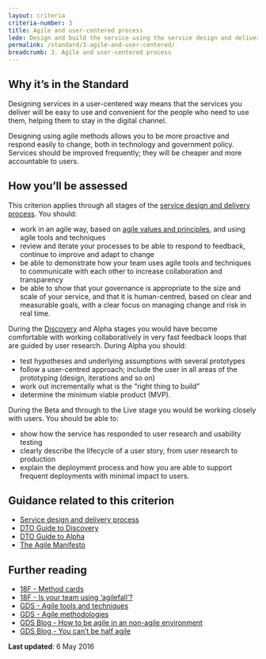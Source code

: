 ```yaml
---
layout: criteria
criteria-number: 3
title: Agile and user-centered process
lede: Design and build the service using the service design and delivery process, taking an agile and user-centred approach.
permalink: /standard/3-agile-and-user-centered/
breadcrumb: 3. Agile and user-centered process
---
```

## Why it’s in the Standard
Designing services in a user-centered way means that the services you deliver will be easy to use and convenient for the people who need to use them, helping them to stay in the digital channel.

Designing using agile methods allows you to be more proactive and respond easily to change, both in technology and government policy. Services should be improved frequently; they will be cheaper and more accountable to users.

## How you’ll be assessed
This criterion applies through all stages of the [service design and delivery process](/standard/service-design-and-delivery-process/). You should:

* work in an agile way, based on [agile values and principles](http://www.agilemanifesto.org/principles.html), and using agile tools and techniques
* review and iterate your processes to be able to respond to feedback, continue to improve and adapt to change
* be able to demonstrate how your team uses agile tools and techniques to communicate with each other to increase collaboration and transparency
* be able to show that your governance is appropriate to the size and scale of your service, and that it is human-centred, based on clear and measurable goals, with a clear focus on managing change and risk in real time.

During the [Discovery](/standard/service-design-and-delivery-process/discovery/) and Alpha stages you would have become comfortable with working collaboratively in very fast feedback loops that are guided by user research. During Alpha you should:

* test hypotheses and underlying assumptions with several prototypes
* follow a user-centred approach; include the user in all areas of the prototyping (design, iterations and so on)
* work out incrementally what is the “right thing to build”
* determine the minimum viable product (MVP).

During the Beta and through to the Live stage you would be working closely with users. You should be able to:

* show how the service has responded to user research and usability testing
* clearly describe the lifecycle of a user story, from user research to production
* explain the deployment process and how you are able to support frequent deployments with minimal impact to users.

## Guidance related to this criterion

* [Service design and delivery process](https://www.dto.gov.au/standard/service-design-and-delivery-process/)
* [DTO Guide to Discovery](https://ausdto.github.io/service-handbook/discovery/index.html)
* [DTO Guide to Alpha](https://ausdto.github.io/service-handbook/alpha/)
* [The Agile Manifesto](http://www.agilemanifesto.org/)

## Further reading  

* [18F - Method cards](https://methods.18f.gov/)
* [18F - Is your team using ‘agilefall’?](https://18f.gsa.gov/2015/12/29/is-your-project-using-agilefall/)
* [GDS - Agile tools and techniques](https://www.gov.uk/service-manual/agile-delivery/agile-tools-techniques)
* [GDS - Agile methodologies](https://www.gov.uk/service-manual/agile-delivery/agile-methodologies)
* [GDS Blog - How to be agile in an non-agile environment](https://gds.blog.gov.uk/2015/10/09/how-to-be-agile-in-a-non-agile-environment/)
* [GDS Blog - You can’t be half agile](https://gds.blog.gov.uk/2015/07/10/you-cant-be-half-agile/)

**Last updated**: 6 May 2016
